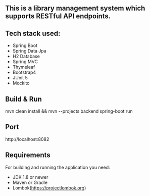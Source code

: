 ## This is a library management system which supports RESTful API endpoints.

## Tech stack used:
- Spring Boot
- Spring Data Jpa
- H2 Database
- Spring MVC
- Thymeleaf
- Bootstrap4
- JUnit 5
- Mockito

## Build & Run
  mvn clean install && mvn --projects backend spring-boot:run
  
## Port
  http://localhost:8082

## Requirements

For building and running the application you need:
- JDK 1.8 or newer
- Maven or Gradle
- Lombok(https://projectlombok.org)
